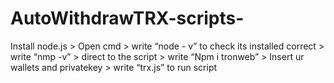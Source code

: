 # AutoWithdrawTRX-scripts-
Install node.js > Open cmd > write “node - v” to check its installed correct > write “nmp -v” > direct to the script > write “Npm i tronweb” > Insert ur wallets and privatekey > write “trx.js” to run script
